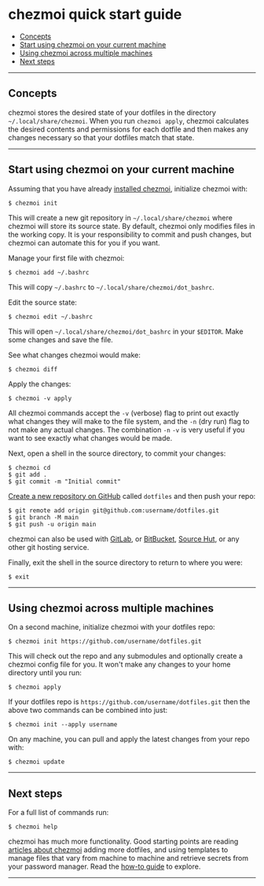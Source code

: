 # chezmoi quick start guide

<!--- toc --->
* [Concepts](#concepts)
* [Start using chezmoi on your current machine](#start-using-chezmoi-on-your-current-machine)
* [Using chezmoi across multiple machines](#using-chezmoi-across-multiple-machines)
* [Next steps](#next-steps)

---

## Concepts

chezmoi stores the desired state of your dotfiles in the directory
`~/.local/share/chezmoi`. When you run `chezmoi apply`, chezmoi calculates the
desired contents and permissions for each dotfile and then makes any changes
necessary so that your dotfiles match that state.

---

## Start using chezmoi on your current machine

Assuming that you have already [installed
chezmoi](https://github.com/twpayne/chezmoi/blob/master/docs/INSTALL.md),
initialize chezmoi with:

```console
$ chezmoi init
```

This will create a new git repository in `~/.local/share/chezmoi` where chezmoi
will store its source state. By default, chezmoi only modifies files in the
working copy. It is your responsibility to commit and push changes, but chezmoi
can automate this for you if you want.

Manage your first file with chezmoi:

```console
$ chezmoi add ~/.bashrc
```

This will copy `~/.bashrc` to `~/.local/share/chezmoi/dot_bashrc`.

Edit the source state:

```console
$ chezmoi edit ~/.bashrc
```

This will open `~/.local/share/chezmoi/dot_bashrc` in your `$EDITOR`. Make some
changes and save the file.

See what changes chezmoi would make:

```console
$ chezmoi diff
```

Apply the changes:

```console
$ chezmoi -v apply
```

All chezmoi commands accept the `-v` (verbose) flag to print out exactly what
changes they will make to the file system, and the `-n` (dry run) flag to not
make any actual changes. The combination `-n` `-v` is very useful if you want to
see exactly what changes would be made.

Next, open a shell in the source directory, to commit your changes:

```console
$ chezmoi cd
$ git add .
$ git commit -m "Initial commit"
```

[Create a new repository on GitHub](https://github.com/new) called `dotfiles`
and then push your repo:

```console
$ git remote add origin git@github.com:username/dotfiles.git
$ git branch -M main
$ git push -u origin main
```

chezmoi can also be used with [GitLab](https://gitlab.com), or
[BitBucket](https://bitbucket.org), [Source Hut](https://sr.ht/), or any other
git hosting service.

Finally, exit the shell in the source directory to return to where you were:

```console
$ exit
```

---

## Using chezmoi across multiple machines

On a second machine, initialize chezmoi with your dotfiles repo:

```console
$ chezmoi init https://github.com/username/dotfiles.git
```

This will check out the repo and any submodules and optionally create a chezmoi
config file for you. It won't make any changes to your home directory until you
run:

```console
$ chezmoi apply
```

If your dotfiles repo is `https://github.com/username/dotfiles.git` then the
above two commands can be combined into just:

```console
$ chezmoi init --apply username
```

On any machine, you can pull and apply the latest changes from your repo with:

```console
$ chezmoi update
```

---

## Next steps

For a full list of commands run:

```console
$ chezmoi help
```

chezmoi has much more functionality. Good starting points are reading [articles
about chezmoi](https://github.com/twpayne/chezmoi/blob/master/docs/MEDIA.md)
adding more dotfiles, and using templates to manage files that vary from machine
to machine and retrieve secrets from your password manager. Read the [how-to
guide](https://github.com/twpayne/chezmoi/blob/master/docs/HOWTO.md) to explore.

---
